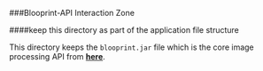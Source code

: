 ###Blooprint-API Interaction Zone

####keep this directory as part of the application file structure

This directory keeps the `blooprint.jar` file which is the core image processing API from **[here](https://github.com/blooprint/blooprint-api)**.
